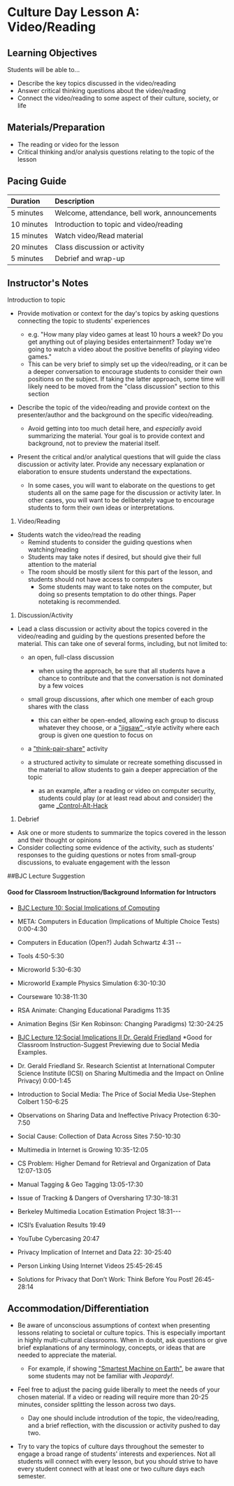 # Culture Day Lesson A: Video/Reading

## Learning Objectives

Students will be able to...

* Describe the key topics discussed in the video\/reading
* Answer critical thinking questions about the video\/reading
* Connect the video\/reading to some aspect of their culture, society, or life

## Materials\/Preparation

* The reading or video for the lesson
* Critical thinking and\/or analysis questions relating to the topic of the lesson

## Pacing Guide

| Duration | Description |
| :--- | :--- |
| 5 minutes | Welcome, attendance, bell work, announcements |
| 10 minutes | Introduction to topic and video\/reading |
| 15 minutes | Watch video\/Read material |
| 20 minutes | Class discussion or activity |
| 5 minutes | Debrief and wrap-up |

## Instructor's Notes


 Introduction to topic

  * Provide motivation or context for the day's topics by asking questions connecting the topic to students' experiences

    * e.g. "How many play video games at least 10 hours a week?  Do you get anything out of playing besides entertainment?  Today we're going to watch a video about the positive benefits of playing video games."
    * This can be very brief to simply set up the video\/reading, or it can be a deeper conversation to encourage students to consider their own positions on the subject.  If taking the latter approach, some time will likely need to be moved from the "class discussion" section to this section

  * Describe the topic of the video\/reading and provide context on the presenter\/author and the background on the specific video\/reading.

    * Avoid getting into too much detail here, and _especially_ avoid summarizing the material.  Your goal is to provide context and background, not to preview the material itself.

  * Present the critical and\/or analytical questions that will guide the class discussion or activity later.  Provide any necessary explanation or elaboration to ensure students understand the expectations.

    * In some cases, you will want to elaborate on the questions to get students all on the same page for the discussion or activity later.  In other cases, you will want to be deliberately vague to encourage students to form their own ideas or interpretations.  



1.  Video/Reading
  * Students watch the video\/read the reading
    * Remind students to consider the guiding questions when watching\/reading
    * Students may take notes if desired, but should give their full attention to the material
    * The room should be mostly silent for this part of the lesson, and students should not have access to computers
      * Some students may want to take notes on the computer, but doing so presents temptation to do other things.  Paper notetaking is recommended.




1. Discussion\/Activity

  * Lead a class discussion or activity about the topics covered in the video\/reading and guiding by the questions presented before the material.  This can take one of several forms, including, but not limited to:

    * an open, full-class discussion

      * when using the approach, be sure that all students have a chance to contribute and that the conversation is not dominated by a few voices

    * small group discussions, after which one member of each group shares with the class

      * this can either be open-ended, allowing each group to discuss whatever they choose, or a ["jigsaw" ](https://www.jigsaw.org/)-style activity where each group is given one question to focus on

    * a ["think-pair-share"](http://www.readingrockets.org/strategies/think-pair-share) activity

    * a structured activity to simulate or recreate something discussed in the material to allow students to gain a deeper appreciation of the topic

      * as an example, after a reading or video on computer security, students could play \(or at least read about and consider\) the game [\_Control-Alt-Hack](http://www.controlalthack.com/)




1. Debrief
  * Ask one or more students to summarize the topics covered in the lesson and their thought or opinions
  * Consider collecting some evidence of the activity, such as students' responses to the guiding questions or notes from small-group discussions, to evaluate engagement with the lesson

##BJC Lecture Suggestion 
#### Good for Classroom Instruction/Background Information for Intructors

  * [BJC Lecture 10: Social Implications of Computing](https://www.youtube.com/watch?v=Rng91dxdsuM)

 * META: Computers in Education \(Implications of Multiple Choice Tests\) 0:00-4:30
 * Computers in Education \(Open?\) Judah Schwartz 4:31 --
 * Tools 4:50-5:30
 * Microworld 5:30-6:30
 * Microworld Example Physics Simulation 6:30-10:30
 * Courseware 10:38-11:30
 * RSA Animate: Changing Educational Paradigms 11:35
 * Animation Begins \(Sir Ken Robinson: Changing Paradigms\) 12:30-24:25

* [BJC Lecture 12:Social Implications II Dr. Gerald Friedland](https://www.youtube.com/watch?v=RNN19b61oRg) \*Good for Classroom Instruction-Suggest Previewing due to Social Media Examples.

 * Dr. Gerald Friedland Sr. Research Scientist at International Computer Science Institute \(ICSI\) on Sharing Multimedia and the Impact on Online Privacy\) 0:00-1:45
 * Introduction to Social Media: The Price of Social Media Use-Stephen Colbert 1:50-6:25
 * Observations on Sharing Data and Ineffective Privacy Protection 6:30-7:50
 * Social Cause: Collection of Data Across Sites 7:50-10:30
 * Multimedia in Internet is Growing 10:35-12:05
 * CS Problem: Higher Demand for Retrieval and Organization of Data 12:07-13:05
 * Manual Tagging & Geo Tagging 13:05-17:30
 * Issue of Tracking & Dangers of Oversharing 17:30-18:31
 * Berkeley Multimedia Location Estimation Project 18:31---
 * ICSI’s Evaluation Results 19:49
 * YouTube Cybercasing 20:47
 * Privacy Implication of Internet and Data 22: 30-25:40
 * Person Linking Using Internet Videos 25:45-26:45
 * Solutions for Privacy that Don’t Work: Think Before You Post! 26:45-28:14


## Accommodation\/Differentiation

* Be aware of unconscious assumptions of context when presenting lessons relating to societal or culture topics.  This is especially important in highly multi-cultural classrooms.  When in doubt, ask questions or give brief explanations of any terminology, concepts, or ideas that are needed to appreciate the material.

  * For example, if showing ["Smartest Machine on Earth"](http://www.pbs.org/wgbh/nova/tech/smartest-machine-on-earth.html), be aware that some students may not be familiar with _Jeopardy!_.

* Feel free to adjust the pacing guide liberally to meet the needs of your chosen material. If a video or reading will require more than 20-25 minutes, consider splitting the lesson across two days.

  * Day one should include introdution of the topic, the video\/reading, and a brief reflection, with the discussion or activity pushed to day two.

* Try to vary the topics of culture days throughout the semester to engage a broad range of students' interests and experiences.  Not all students will connect with every lesson, but you should strive to have every student connect with at least one or two culture days each semester.


